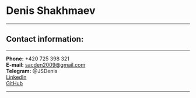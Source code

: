 # Denis Shakhmaev

---

## Contact information:

---

**Phone:** +420 725 398 321<br>
**E-mail:** sacden2009@gmail.com<br>
**Telegram:** @JSDenis<br>
[LinkedIn](https://www.linkedin.com/in/denis-shakhmaev/)<br>
[GitHub](https://github.com/sacden)<br>

---
